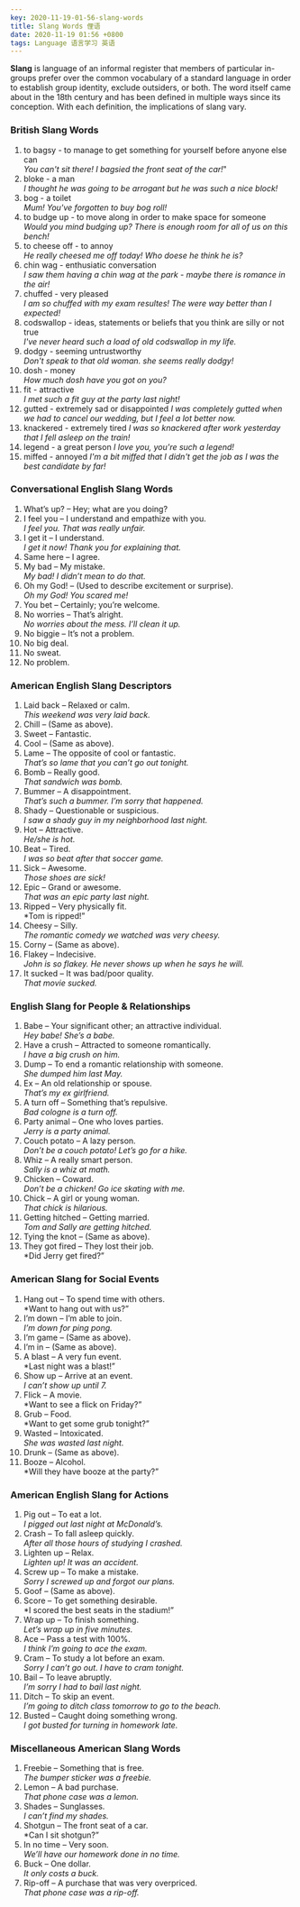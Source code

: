 ```yaml
---
key: 2020-11-19-01-56-slang-words
title: Slang Words 俚语
date: 2020-11-19 01:56 +0800
tags: Language 语言学习 英语
---
```


**Slang** is language of an informal register that members of particular in-groups prefer over the common vocabulary of a standard language in order to establish group identity, exclude outsiders, or both. The word itself came about in the 18th century and has been defined in multiple ways since its conception. With each definition, the implications of slang vary.

### British Slang Words
1. to bagsy - to manage to get something for yourself before anyone else can  
*You can't sit there! I bagsied the front seat of the car!*"
2. bloke - a man  
*I thought he was going to be arrogant but he was such a nice block!*
3. bog - a toilet  
*Mum! You've forgotten to buy bog roll!*
4. to budge up - to move along in order to make space for someone  
*Would you mind budging up? There is enough room for all of us on this bench!*
5. to cheese off - to annoy  
*He really cheesed me off today! Who doese he think he is?*
6. chin wag - enthusiatic conversation  
*I saw them having a chin wag at the park - maybe there is romance in the air!*
7. chuffed - very pleased  
*I am so chuffed with my exam resultes! The were way better than I expected!*
8. codswallop - ideas, statements or beliefs that you think are silly or not true  
*I've never heard such a load of old codswallop in my life.*
9. dodgy - seeming untrustworthy  
*Don't speak to that old woman. she seems really dodgy!*
10. dosh - money  
*How much dosh have you got on you?*
11. fit - attractive  
*I met such a fit guy at the party last night!*
12. gutted - extremely sad or disappointed
*I was completely gutted when we had to cancel our wedding, but I feel a lot better now.*
13. knackered - extremely tired
*I was so knackered after work yesterday that I fell asleep on the train!*
14. legend - a great person
*I love you, you're such a legend!*
15. miffed - annoyed
*I'm a bit miffed that I didn't get the job as I was the best candidate by far!*

### Conversational English Slang Words

1. What’s up? – Hey; what are you doing?
2. I feel you – I understand and empathize with you.  
*I feel you. That was really unfair.*
3. I get it – I understand.  
*I get it now! Thank you for explaining that.*
4. Same here – I agree.
5. My bad – My mistake.  
*My bad! I didn’t mean to do that.*
6. Oh my God! – (Used to describe excitement or surprise).  
*Oh my God! You scared me!*
7. You bet – Certainly; you’re welcome.
8. No worries – That’s alright.  
*No worries about the mess. I’ll clean it up.*
9. No biggie – It’s not a problem.
10. No big deal.
11. No sweat.
12. No problem.

### American English Slang Descriptors

1. Laid back – Relaxed or calm.  
*This weekend was very laid back.*
2. Chill – (Same as above).
3. Sweet – Fantastic.
4. Cool – (Same as above).
5. Lame – The opposite of cool or fantastic.  
*That’s so lame that you can’t go out tonight.*
6. Bomb – Really good.  
*That sandwich was bomb.*
7. Bummer – A disappointment.  
*That’s such a bummer. I’m sorry that happened.*
8. Shady – Questionable or suspicious.  
*I saw a shady guy in my neighborhood last night.*
9. Hot – Attractive.  
*He/she is hot.*
10. Beat – Tired.  
*I was so beat after that soccer game.*
11. Sick – Awesome.  
*Those shoes are sick!*
12. Epic – Grand or awesome.  
*That was an epic party last night.*
13. Ripped – Very physically fit.  
*Tom is ripped!”
14. Cheesy – Silly.  
*The romantic comedy we watched was very cheesy.*
15. Corny – (Same as above).
16. Flakey – Indecisive.  
*John is so flakey. He never shows up when he says he will.*
17. It sucked – It was bad/poor quality.  
*That movie sucked.*

### English Slang for People & Relationships

1. Babe – Your significant other; an attractive individual.  
*Hey babe!* *She’s a babe.*
2. Have a crush – Attracted to someone romantically.  
*I have a big crush on him.*
3. Dump – To end a romantic relationship with someone.  
*She dumped him last May.*
4. Ex – An old relationship or spouse.  
*That’s my ex girlfriend.*
5. A turn off – Something that’s repulsive.  
*Bad cologne is a turn off.*
6. Party animal – One who loves parties.  
*Jerry is a party animal.*
7. Couch potato – A lazy person.  
*Don’t be a couch potato! Let’s go for a hike.*
8. Whiz – A really smart person.  
*Sally is a whiz at math.*
9. Chicken – Coward.  
*Don’t be a chicken! Go ice skating with me.*
10. Chick – A girl or young woman.  
*That chick is hilarious.*
11. Getting hitched – Getting married.  
*Tom and Sally are getting hitched.*
12. Tying the knot – (Same as above).
13. They got fired – They lost their job.  
*Did Jerry get fired?”

### American Slang for Social Events

1. Hang out – To spend time with others.  
*Want to hang out with us?”
2. I’m down – I’m able to join.  
*I’m down for ping pong.*
3. I’m game – (Same as above).
4. I’m in – (Same as above).
5. A blast – A very fun event.  
*Last night was a blast!”
6. Show up – Arrive at an event.  
*I can’t show up until 7.*
7. Flick – A movie.  
*Want to see a flick on Friday?”
8. Grub – Food.  
*Want to get some grub tonight?”
9. Wasted – Intoxicated.  
*She was wasted last night.*
10. Drunk – (Same as above).
11. Booze – Alcohol.  
*Will they have booze at the party?”

### American English Slang for Actions

1. Pig out – To eat a lot.  
*I pigged out last night at McDonald’s.*
2. Crash – To fall asleep quickly.  
*After all those hours of studying I crashed.*
3. Lighten up – Relax.  
*Lighten up! It was an accident.*
4. Screw up – To make a mistake.  
*Sorry I screwed up and forgot our plans.*
5. Goof – (Same as above).
6. Score – To get something desirable.  
*I scored the best seats in the stadium!”
7. Wrap up – To finish something.  
*Let’s wrap up in five minutes.*
8. Ace – Pass a test with 100%.  
*I think I’m going to ace the exam.*
9. Cram – To study a lot before an exam.  
*Sorry I can’t go out. I have to cram tonight.*
10. Bail – To leave abruptly.  
*I’m sorry I had to bail last night.*
11. Ditch – To skip an event.  
*I’m going to ditch class tomorrow to go to the beach.*
12. Busted – Caught doing something wrong.  
*I got busted for turning in homework late.*

### Miscellaneous American Slang Words

1. Freebie – Something that is free.  
*The bumper sticker was a freebie.*
2. Lemon – A bad purchase.  
*That phone case was a lemon.*
3. Shades – Sunglasses.  
*I can’t find my shades.*
4. Shotgun – The front seat of a car.  
*Can I sit shotgun?”
5. In no time – Very soon.  
*We’ll have our homework done in no time.*
6. Buck – One dollar.  
*It only costs a buck.*
7. Rip-off – A purchase that was very overpriced.  
*That phone case was a rip-off.*

<!--more-->
